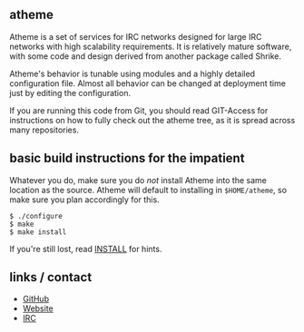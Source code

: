 ## atheme

Atheme is a set of services for IRC networks designed for large IRC networks with high
scalability requirements.  It is relatively mature software, with some code and design
derived from another package called Shrike.

Atheme's behavior is tunable using modules and a highly detailed configuration file.
Almost all behavior can be changed at deployment time just by editing the configuration.

If you are running this code from Git, you should read GIT-Access for instructions on
how to fully check out the atheme tree, as it is spread across many repositories.

## basic build instructions for the impatient

Whatever you do, make sure you do *not* install Atheme into the same location as the source.
Atheme will default to installing in `$HOME/atheme`, so make sure you plan accordingly for this.

    $ ./configure
    $ make
    $ make install

If you're still lost, read [INSTALL](INSTALL) for hints.

## links / contact

 * [GitHub](http://www.github.com/ShaleCoders/shaleservices)
 * [Website](http://www.letstalkcoding.net)
 * [IRC](irc://irc.letstalkcoding.net/#shaleservices)

